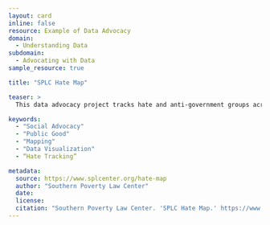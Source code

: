 ```yaml
---
layout: card
inline: false
resource: Example of Data Advocacy
domain:
  - Understanding Data
subdomain:
  - Advocating with Data
sample_resource: true

title: "SPLC Hate Map"

teaser: >
  This data advocacy project tracks hate and anti-government groups across the United States. 

keywords:
  - "Social Advocacy"
  - "Public Good"
  - "Mapping"
  - "Data Visualization"
  - “Hate Tracking”

metadata:
  source: https://www.splcenter.org/hate-map
  author: "Southern Poverty Law Center"
  date: 
  license: 
  citation: "Southern Poverty Law Center. 'SPLC Hate Map.' https://www.splcenter.org/hate-map. Accessed on 20 June 2023."
---
```

